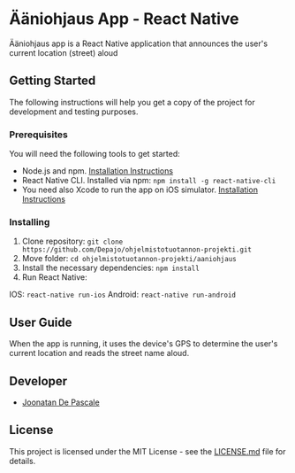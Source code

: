 # Ääniohjaus App - React Native

Ääniohjaus app is a React Native application that announces the user's current location (street) aloud

## Getting Started

The following instructions will help you get a copy of the project for development and testing purposes.

### Prerequisites

You will need the following tools to get started:

- Node.js and npm. [Installation Instructions](https://nodejs.org/en/download/)
- React Native CLI. Installed via npm: `npm install -g react-native-cli`
- You need also Xcode to run the app on iOS simulator. [Installation Instructions](https://developer.apple.com/xcode/)

### Installing

1. Clone repository: `git clone https://github.com/Depajo/ohjelmistotuotannon-projekti.git`
2. Move folder: `cd ohjelmistotuotannon-projekti/aaniohjaus`
3. Install the necessary dependencies: `npm install`
4. Run React Native:

IOS: `react-native run-ios`
Android: `react-native run-android`

## User Guide

When the app is running, it uses the device's GPS to determine the user's current location and reads the street name aloud.

## Developer

- [Joonatan De Pascale](https://github.com/depajo)

## License

This project is licensed under the MIT License - see the [LICENSE.md](LICENSE.md) file for details.
